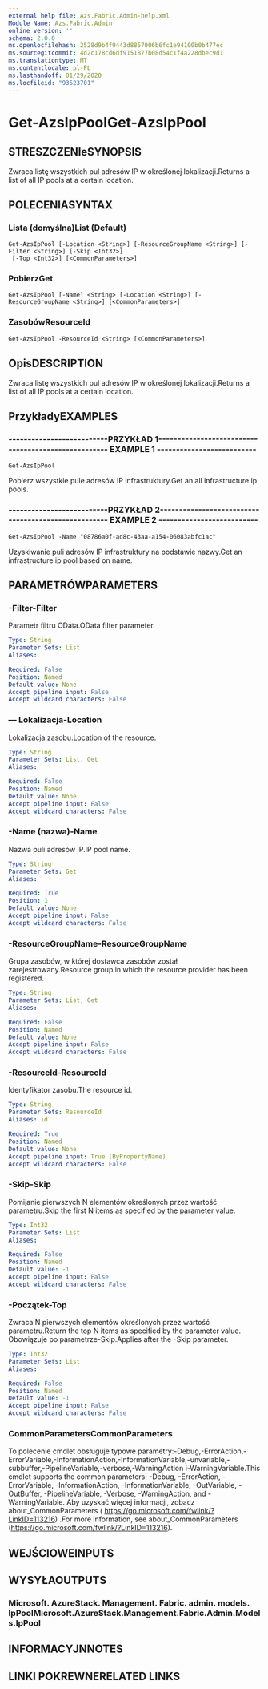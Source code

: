 ```yaml
---
external help file: Azs.Fabric.Admin-help.xml
Module Name: Azs.Fabric.Admin
online version: ''
schema: 2.0.0
ms.openlocfilehash: 2528d9b4f9443d8857006b6fc1e94100b0b477ec
ms.sourcegitcommit: 4d2c178cd6df9151877b08d54c1f4a228dbec9d1
ms.translationtype: MT
ms.contentlocale: pl-PL
ms.lasthandoff: 01/29/2020
ms.locfileid: "93523701"
---
```

# <span data-ttu-id="47344-101">Get-AzsIpPool</span><span class="sxs-lookup"><span data-stu-id="47344-101">Get-AzsIpPool</span></span>

## <span data-ttu-id="47344-102">STRESZCZENIe</span><span class="sxs-lookup"><span data-stu-id="47344-102">SYNOPSIS</span></span>
<span data-ttu-id="47344-103">Zwraca listę wszystkich pul adresów IP w określonej lokalizacji.</span><span class="sxs-lookup"><span data-stu-id="47344-103">Returns a list of all IP pools at a certain location.</span></span>

## <span data-ttu-id="47344-104">POLECENIA</span><span class="sxs-lookup"><span data-stu-id="47344-104">SYNTAX</span></span>

### <span data-ttu-id="47344-105">Lista (domyślna)</span><span class="sxs-lookup"><span data-stu-id="47344-105">List (Default)</span></span>
```
Get-AzsIpPool [-Location <String>] [-ResourceGroupName <String>] [-Filter <String>] [-Skip <Int32>]
 [-Top <Int32>] [<CommonParameters>]
```

### <span data-ttu-id="47344-106">Pobierz</span><span class="sxs-lookup"><span data-stu-id="47344-106">Get</span></span>
```
Get-AzsIpPool [-Name] <String> [-Location <String>] [-ResourceGroupName <String>] [<CommonParameters>]
```

### <span data-ttu-id="47344-107">Zasobów</span><span class="sxs-lookup"><span data-stu-id="47344-107">ResourceId</span></span>
```
Get-AzsIpPool -ResourceId <String> [<CommonParameters>]
```

## <span data-ttu-id="47344-108">Opis</span><span class="sxs-lookup"><span data-stu-id="47344-108">DESCRIPTION</span></span>
<span data-ttu-id="47344-109">Zwraca listę wszystkich pul adresów IP w określonej lokalizacji.</span><span class="sxs-lookup"><span data-stu-id="47344-109">Returns a list of all IP pools at a certain location.</span></span>

## <span data-ttu-id="47344-110">Przykłady</span><span class="sxs-lookup"><span data-stu-id="47344-110">EXAMPLES</span></span>

### <span data-ttu-id="47344-111">--------------------------PRZYKŁAD 1--------------------------</span><span class="sxs-lookup"><span data-stu-id="47344-111">-------------------------- EXAMPLE 1 --------------------------</span></span>
```
Get-AzsIpPool
```

<span data-ttu-id="47344-112">Pobierz wszystkie pule adresów IP infrastruktury.</span><span class="sxs-lookup"><span data-stu-id="47344-112">Get an all infrastructure ip pools.</span></span>

### <span data-ttu-id="47344-113">--------------------------PRZYKŁAD 2--------------------------</span><span class="sxs-lookup"><span data-stu-id="47344-113">-------------------------- EXAMPLE 2 --------------------------</span></span>
```
Get-AzsIpPool -Name "08786a0f-ad8c-43aa-a154-06083abfc1ac"
```

<span data-ttu-id="47344-114">Uzyskiwanie puli adresów IP infrastruktury na podstawie nazwy.</span><span class="sxs-lookup"><span data-stu-id="47344-114">Get an infrastructure ip pool based on name.</span></span>

## <span data-ttu-id="47344-115">PARAMETRÓW</span><span class="sxs-lookup"><span data-stu-id="47344-115">PARAMETERS</span></span>

### <span data-ttu-id="47344-116">-Filter</span><span class="sxs-lookup"><span data-stu-id="47344-116">-Filter</span></span>
<span data-ttu-id="47344-117">Parametr filtru OData.</span><span class="sxs-lookup"><span data-stu-id="47344-117">OData filter parameter.</span></span>

```yaml
Type: String
Parameter Sets: List
Aliases: 

Required: False
Position: Named
Default value: None
Accept pipeline input: False
Accept wildcard characters: False
```

### <span data-ttu-id="47344-118">— Lokalizacja</span><span class="sxs-lookup"><span data-stu-id="47344-118">-Location</span></span>
<span data-ttu-id="47344-119">Lokalizacja zasobu.</span><span class="sxs-lookup"><span data-stu-id="47344-119">Location of the resource.</span></span>

```yaml
Type: String
Parameter Sets: List, Get
Aliases: 

Required: False
Position: Named
Default value: None
Accept pipeline input: False
Accept wildcard characters: False
```

### <span data-ttu-id="47344-120">-Name (nazwa)</span><span class="sxs-lookup"><span data-stu-id="47344-120">-Name</span></span>
<span data-ttu-id="47344-121">Nazwa puli adresów IP.</span><span class="sxs-lookup"><span data-stu-id="47344-121">IP pool name.</span></span>

```yaml
Type: String
Parameter Sets: Get
Aliases: 

Required: True
Position: 1
Default value: None
Accept pipeline input: False
Accept wildcard characters: False
```

### <span data-ttu-id="47344-122">-ResourceGroupName</span><span class="sxs-lookup"><span data-stu-id="47344-122">-ResourceGroupName</span></span>
<span data-ttu-id="47344-123">Grupa zasobów, w której dostawca zasobów został zarejestrowany.</span><span class="sxs-lookup"><span data-stu-id="47344-123">Resource group in which the resource provider has been registered.</span></span>

```yaml
Type: String
Parameter Sets: List, Get
Aliases: 

Required: False
Position: Named
Default value: None
Accept pipeline input: False
Accept wildcard characters: False
```

### <span data-ttu-id="47344-124">-ResourceId</span><span class="sxs-lookup"><span data-stu-id="47344-124">-ResourceId</span></span>
<span data-ttu-id="47344-125">Identyfikator zasobu.</span><span class="sxs-lookup"><span data-stu-id="47344-125">The resource id.</span></span>

```yaml
Type: String
Parameter Sets: ResourceId
Aliases: id

Required: True
Position: Named
Default value: None
Accept pipeline input: True (ByPropertyName)
Accept wildcard characters: False
```

### <span data-ttu-id="47344-126">-Skip</span><span class="sxs-lookup"><span data-stu-id="47344-126">-Skip</span></span>
<span data-ttu-id="47344-127">Pomijanie pierwszych N elementów określonych przez wartość parametru.</span><span class="sxs-lookup"><span data-stu-id="47344-127">Skip the first N items as specified by the parameter value.</span></span>

```yaml
Type: Int32
Parameter Sets: List
Aliases: 

Required: False
Position: Named
Default value: -1
Accept pipeline input: False
Accept wildcard characters: False
```

### <span data-ttu-id="47344-128">-Początek</span><span class="sxs-lookup"><span data-stu-id="47344-128">-Top</span></span>
<span data-ttu-id="47344-129">Zwraca N pierwszych elementów określonych przez wartość parametru.</span><span class="sxs-lookup"><span data-stu-id="47344-129">Return the top N items as specified by the parameter value.</span></span>
<span data-ttu-id="47344-130">Obowiązuje po parametrze-Skip.</span><span class="sxs-lookup"><span data-stu-id="47344-130">Applies after the -Skip parameter.</span></span>

```yaml
Type: Int32
Parameter Sets: List
Aliases: 

Required: False
Position: Named
Default value: -1
Accept pipeline input: False
Accept wildcard characters: False
```

### <span data-ttu-id="47344-131">CommonParameters</span><span class="sxs-lookup"><span data-stu-id="47344-131">CommonParameters</span></span>
<span data-ttu-id="47344-132">To polecenie cmdlet obsługuje typowe parametry:-Debug,-ErrorAction,-ErrorVariable,-InformationAction,-InformationVariable,-unvariable,-subbuffer,-PipelineVariable,-verbose,-WarningAction i-WarningVariable.</span><span class="sxs-lookup"><span data-stu-id="47344-132">This cmdlet supports the common parameters: -Debug, -ErrorAction, -ErrorVariable, -InformationAction, -InformationVariable, -OutVariable, -OutBuffer, -PipelineVariable, -Verbose, -WarningAction, and -WarningVariable.</span></span> <span data-ttu-id="47344-133">Aby uzyskać więcej informacji, zobacz about_CommonParameters ( https://go.microsoft.com/fwlink/?LinkID=113216) .</span><span class="sxs-lookup"><span data-stu-id="47344-133">For more information, see about_CommonParameters (https://go.microsoft.com/fwlink/?LinkID=113216).</span></span>

## <span data-ttu-id="47344-134">WEJŚCIOWE</span><span class="sxs-lookup"><span data-stu-id="47344-134">INPUTS</span></span>

## <span data-ttu-id="47344-135">WYSYŁA</span><span class="sxs-lookup"><span data-stu-id="47344-135">OUTPUTS</span></span>

### <span data-ttu-id="47344-136">Microsoft. AzureStack. Management. Fabric. admin. models. IpPool</span><span class="sxs-lookup"><span data-stu-id="47344-136">Microsoft.AzureStack.Management.Fabric.Admin.Models.IpPool</span></span>

## <span data-ttu-id="47344-137">INFORMACYJN</span><span class="sxs-lookup"><span data-stu-id="47344-137">NOTES</span></span>

## <span data-ttu-id="47344-138">LINKI POKREWNE</span><span class="sxs-lookup"><span data-stu-id="47344-138">RELATED LINKS</span></span>

